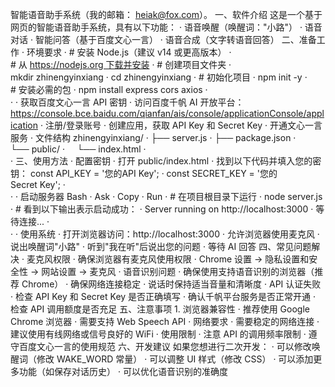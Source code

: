 智能语音助手系统（我的邮箱： heiak@fox.com）。
一、软件介绍
这是一个基于网页的智能语音助手系统，具有以下功能：
·  语音唤醒（唤醒词："小路"）
·  语音对话
·  智能问答（基于百度文心一言）
·  语音合成（文字转语音回答）
二、准备工作
·  环境要求
·  # 安装 Node.js（建议 v14 或更高版本）
·  # 从 https://nodejs.org 下载并安装
·  # 创建项目文件夹
·  mkdir zhinengyinxiang
·  cd zhinengyinxiang
·  # 初始化项目
·  npm init -y
·  # 安装必需的包
·  npm install express cors axios
·  
·  ·  获取百度文心一言 API 密钥
·  访问百度千帆 AI 开放平台：https://console.bce.baidu.com/qianfan/ais/console/applicationConsole/application
·  注册/登录账号
·  创建应用，获取 API Key 和 Secret Key
·  开通文心一言服务
·  文件结构
zhinengyinxiang/
·  ├── server.js
·  ├── package.json
·  └── public/
·      └── index.html
·  
·  三、使用方法
·  配置密钥
·  打开 public/index.html
·  找到以下代码并填入您的密钥：
const API_KEY = '您的API Key';
·  const SECRET_KEY = '您的Secret Key';
·  
·  ·  启动服务器
Bash
·  Ask
·  Copy
·  Run
·  # 在项目根目录下运行
·  node server.js
·  # 看到以下输出表示启动成功：
·  Server running on http://localhost:3000
·  等待连接...
·  
·  ·  使用系统
·  打开浏览器访问：http://localhost:3000
·  允许浏览器使用麦克风
·  说出唤醒词"小路"
·  听到"我在听"后说出您的问题
·  等待 AI 回答
四、常见问题解决
·  麦克风权限
·  确保浏览器有麦克风使用权限
·  Chrome 设置 → 隐私设置和安全性 → 网站设置 → 麦克风
·  语音识别问题
·  确保使用支持语音识别的浏览器（推荐 Chrome）
·  确保网络连接稳定
·  说话时保持适当音量和清晰度
·  API 认证失败
·  检查 API Key 和 Secret Key 是否正确填写
·  确认千帆平台服务是否正常开通
·  检查 API 调用额度是否充足
五、注意事项
1. 浏览器兼容性
·  推荐使用 Google Chrome 浏览器
·  需要支持 Web Speech API
·  网络要求
·  需要稳定的网络连接
·  建议使用有线网络或信号良好的 WiFi
·  使用限制
·  注意 API 的调用频率限制
·  遵守百度文心一言的使用规范
六、开发建议
如果您想进行二次开发：
·  可以修改唤醒词（修改 WAKE_WORD 常量）
·  可以调整 UI 样式（修改 CSS）
·  可以添加更多功能（如保存对话历史）
·  可以优化语音识别的准确度
